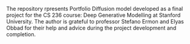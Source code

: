 The repository rpresents Portfolio Diffusion model developed as a final project for the CS 236 course: Deep Generative Modelling  at Stanford University.
The author is grateful to professor Stefano Ermon and Elyas Obbad for their help and advice during the project development and completion.
